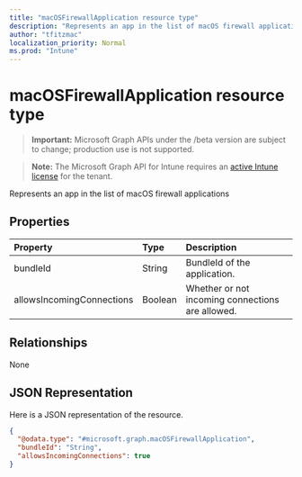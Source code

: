 ```yaml
---
title: "macOSFirewallApplication resource type"
description: "Represents an app in the list of macOS firewall applications"
author: "tfitzmac"
localization_priority: Normal
ms.prod: "Intune"
---
```


# macOSFirewallApplication resource type

> **Important:** Microsoft Graph APIs under the /beta version are subject to change; production use is not supported.

> **Note:** The Microsoft Graph API for Intune requires an [active Intune license](https://go.microsoft.com/fwlink/?linkid=839381) for the tenant.

Represents an app in the list of macOS firewall applications

## Properties
|Property|Type|Description|
|:---|:---|:---|
|bundleId|String|BundleId of the application.|
|allowsIncomingConnections|Boolean|Whether or not incoming connections are allowed.|

## Relationships
None

## JSON Representation
Here is a JSON representation of the resource.
<!-- {
  "blockType": "resource",
  "@odata.type": "microsoft.graph.macOSFirewallApplication"
}
-->
``` json
{
  "@odata.type": "#microsoft.graph.macOSFirewallApplication",
  "bundleId": "String",
  "allowsIncomingConnections": true
}
```






